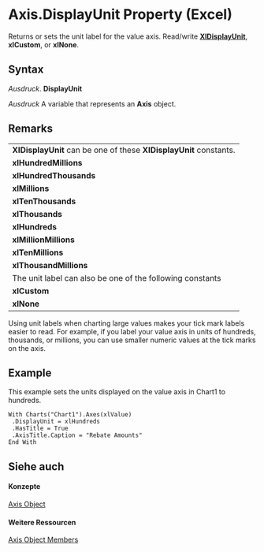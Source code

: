 
# Axis.DisplayUnit Property (Excel)

Returns or sets the unit label for the value axis. Read/write  **[XlDisplayUnit](2ea7da77-2577-52aa-58fc-9b5da0898b25.md)**, **xlCustom**, or **xlNone**.


## Syntax

 _Ausdruck_. **DisplayUnit**

 _Ausdruck_ A variable that represents an **Axis** object.


## Remarks


||
|:-----|
|**XlDisplayUnit** can be one of these **XlDisplayUnit** constants.|
|**xlHundredMillions**|
|**xlHundredThousands**|
|**xlMillions**|
|**xlTenThousands**|
|**xlThousands**|
|**xlHundreds**|
|**xlMillionMillions**|
|**xlTenMillions**|
|**xlThousandMillions**|
|The unit label can also be one of the following constants|
|**xlCustom**|
|**xlNone**|
Using unit labels when charting large values makes your tick mark labels easier to read. For example, if you label your value axis in units of hundreds, thousands, or millions, you can use smaller numeric values at the tick marks on the axis.


## Example

This example sets the units displayed on the value axis in Chart1 to hundreds.


```
With Charts("Chart1").Axes(xlValue) 
 .DisplayUnit = xlHundreds 
 .HasTitle = True 
 .AxisTitle.Caption = "Rebate Amounts" 
End With
```


## Siehe auch


#### Konzepte


[Axis Object](7e08c61b-90f4-8d91-0ee2-84283d10b324.md)
#### Weitere Ressourcen


[Axis Object Members](http://msdn.microsoft.com/library/2b60f79e-339d-a6cf-7ec6-a915b550c634%28Office.15%29.aspx)